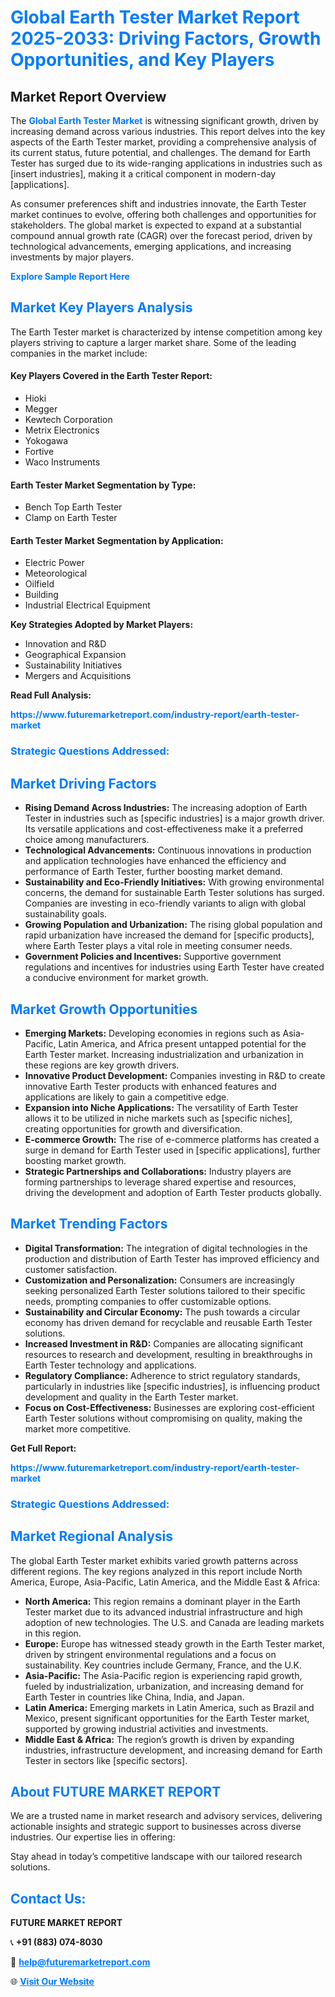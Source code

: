 <h1 style="color: #007BFF;">Global Earth Tester Market Report 2025-2033: Driving Factors, Growth Opportunities, and Key Players</h1>

<section id="overview">
<h2>Market Report Overview</h2>
<p>The <a href="https://www.futuremarketreport.com/industry-report/earth-tester-market" style="color: #007BFF; text-decoration: none;"><strong>Global Earth Tester Market</strong></a> is witnessing significant growth, driven by increasing demand across various industries. This report delves into the key aspects of the Earth Tester market, providing a comprehensive analysis of its current status, future potential, and challenges. The demand for Earth Tester has surged due to its wide-ranging applications in industries such as [insert industries], making it a critical component in modern-day [applications].</p>
<p>As consumer preferences shift and industries innovate, the Earth Tester market continues to evolve, offering both challenges and opportunities for stakeholders. The global market is expected to expand at a substantial compound annual growth rate (CAGR) over the forecast period, driven by technological advancements, emerging applications, and increasing investments by major players.</p>
</section>

<section id="overview">
<p><a href="https://www.futuremarketreport.com/request-sample/reportId=76124" style="color: #007BFF; text-decoration: none;"><strong>Explore Sample Report Here</strong></a></p>
</section>

<section id="key-players">
<h2 style="color: #007BFF;">Market Key Players Analysis</h2>
<p>The Earth Tester market is characterized by intense competition among key players striving to capture a larger market share. Some of the leading companies in the market include:</p>
<h4>Key Players Covered in the Earth Tester Report:</h4>
<ul><li>Hioki</li><li>Megger</li><li>Kewtech Corporation</li><li>Metrix Electronics</li><li>Yokogawa</li><li>Fortive</li><li>Waco Instruments</li></ul>
<h4>Earth Tester Market Segmentation by Type:</h4>
<ul><li>Bench Top Earth Tester</li><li>Clamp on Earth Tester</li></ul>

<h4>Earth Tester Market Segmentation by Application:</h4>
<ul><li>Electric Power</li><li>Meteorological</li><li>Oilfield</li><li>Building</li><li>Industrial Electrical Equipment</li></ul>
<p><strong>Key Strategies Adopted by Market Players:</strong></p>
<ul>
<li>Innovation and R&D</li>
<li>Geographical Expansion</li>
<li>Sustainability Initiatives</li>
<li>Mergers and Acquisitions</li>
</ul>
</section>

<section>
<p><strong>Read Full Analysis: </strong></p><a href="https://www.futuremarketreport.com/industry-report/earth-tester-market" style="color: #007BFF; text-decoration: none;"><strong>https://www.futuremarketreport.com/industry-report/earth-tester-market</strong></a>
<h3 style="color: #007BFF;">Strategic Questions Addressed:</h3>
</section>

<section id="driving-factors">
<h2 style="color: #007BFF;">Market Driving Factors</h2>
<ul>
<li><strong>Rising Demand Across Industries:</strong> The increasing adoption of Earth Tester in industries such as [specific industries] is a major growth driver. Its versatile applications and cost-effectiveness make it a preferred choice among manufacturers.</li>
<li><strong>Technological Advancements:</strong> Continuous innovations in production and application technologies have enhanced the efficiency and performance of Earth Tester, further boosting market demand.</li>
<li><strong>Sustainability and Eco-Friendly Initiatives:</strong> With growing environmental concerns, the demand for sustainable Earth Tester solutions has surged. Companies are investing in eco-friendly variants to align with global sustainability goals.</li>
<li><strong>Growing Population and Urbanization:</strong> The rising global population and rapid urbanization have increased the demand for [specific products], where Earth Tester plays a vital role in meeting consumer needs.</li>
<li><strong>Government Policies and Incentives:</strong> Supportive government regulations and incentives for industries using Earth Tester have created a conducive environment for market growth.</li>
</ul>
</section>

<section id="growth-opportunities">
<h2 style="color: #007BFF;">Market Growth Opportunities</h2>
<ul>
<li><strong>Emerging Markets:</strong> Developing economies in regions such as Asia-Pacific, Latin America, and Africa present untapped potential for the Earth Tester market. Increasing industrialization and urbanization in these regions are key growth drivers.</li>
<li><strong>Innovative Product Development:</strong> Companies investing in R&D to create innovative Earth Tester products with enhanced features and applications are likely to gain a competitive edge.</li>
<li><strong>Expansion into Niche Applications:</strong> The versatility of Earth Tester allows it to be utilized in niche markets such as [specific niches], creating opportunities for growth and diversification.</li>
<li><strong>E-commerce Growth:</strong> The rise of e-commerce platforms has created a surge in demand for Earth Tester used in [specific applications], further boosting market growth.</li>
<li><strong>Strategic Partnerships and Collaborations:</strong> Industry players are forming partnerships to leverage shared expertise and resources, driving the development and adoption of Earth Tester products globally.</li>
</ul>
</section>

<section id="trending-factors">
<h2 style="color: #007BFF;">Market Trending Factors</h2>
<ul>
<li><strong>Digital Transformation:</strong> The integration of digital technologies in the production and distribution of Earth Tester has improved efficiency and customer satisfaction.</li>
<li><strong>Customization and Personalization:</strong> Consumers are increasingly seeking personalized Earth Tester solutions tailored to their specific needs, prompting companies to offer customizable options.</li>
<li><strong>Sustainability and Circular Economy:</strong> The push towards a circular economy has driven demand for recyclable and reusable Earth Tester solutions.</li>
<li><strong>Increased Investment in R&D:</strong> Companies are allocating significant resources to research and development, resulting in breakthroughs in Earth Tester technology and applications.</li>
<li><strong>Regulatory Compliance:</strong> Adherence to strict regulatory standards, particularly in industries like [specific industries], is influencing product development and quality in the Earth Tester market.</li>
<li><strong>Focus on Cost-Effectiveness:</strong> Businesses are exploring cost-efficient Earth Tester solutions without compromising on quality, making the market more competitive.</li>
</ul>
</section>

<section>
<p><strong>Get Full Report: </strong></p><a href="https://www.futuremarketreport.com/industry-report/earth-tester-market" style="color: #007BFF; text-decoration: none;"><strong>https://www.futuremarketreport.com/industry-report/earth-tester-market</strong></a>
<h3 style="color: #007BFF;">Strategic Questions Addressed:</h3>
</section>


<section id="regional-analysis">
<h2 style="color: #007BFF;">Market Regional Analysis</h2>
<p>The global Earth Tester market exhibits varied growth patterns across different regions. The key regions analyzed in this report include North America, Europe, Asia-Pacific, Latin America, and the Middle East & Africa:</p>
<ul>
<li><strong>North America:</strong> This region remains a dominant player in the Earth Tester market due to its advanced industrial infrastructure and high adoption of new technologies. The U.S. and Canada are leading markets in this region.</li>
<li><strong>Europe:</strong> Europe has witnessed steady growth in the Earth Tester market, driven by stringent environmental regulations and a focus on sustainability. Key countries include Germany, France, and the U.K.</li>
<li><strong>Asia-Pacific:</strong> The Asia-Pacific region is experiencing rapid growth, fueled by industrialization, urbanization, and increasing demand for Earth Tester in countries like China, India, and Japan.</li>
<li><strong>Latin America:</strong> Emerging markets in Latin America, such as Brazil and Mexico, present significant opportunities for the Earth Tester market, supported by growing industrial activities and investments.</li>
<li><strong>Middle East & Africa:</strong> The region’s growth is driven by expanding industries, infrastructure development, and increasing demand for Earth Tester in sectors like [specific sectors].</li>
</ul>
</section>

<footer>
<h2 style="color: #007BFF;">About FUTURE MARKET REPORT</h2>
<p>We are a trusted name in market research and advisory services, delivering actionable insights and strategic support to businesses across diverse industries. Our expertise lies in offering:</p>

<p>Stay ahead in today’s competitive landscape with our tailored research solutions.</p>

<h2 style="color: #007BFF;">Contact Us:</h2>
<p><strong>FUTURE MARKET REPORT</strong></p>
<p>📞 <strong>+91 (883) 074-8030</strong></p>
<p>📧 <strong><a href="mailto:help@futuremarketreport.com" style="color: #007BFF;">help@futuremarketreport.com</a></strong></p>
<p>🌐 <strong><a href="https://www.futuremarketreport.com/" style="color: #007BFF;">Visit Our Website</a></strong></p>
</footer>